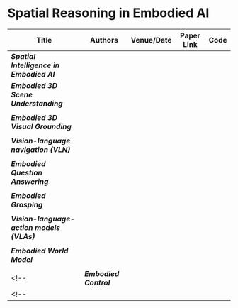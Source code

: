 # Spatial Reasoning in Embodied AI

| Title                                                                                             | Authors       | Venue/Date       | Paper Link                                   | Code                                         |
---------------------------------------------------------------------------------------------------|---------------|------------------|----------------------------------------------|----------------------------------------------|
| ***Spatial Intelligence in Embodied AI*** |||||
| ***Embodied 3D Scene Understanding*** |||||
|  |  |  |  |  |
| ***Embodied 3D Visual Grounding*** |||||
|  |  |  |  |  |
| ***Vision-language navigation (VLN)*** |||||
|  |  |  |  |  | 
| ***Embodied Question Answering*** |||||
|  |  |  |  |  | 
| ***Embodied Grasping*** |||||
|  |  |  |  |  | 
| ***Vision-language-action models (VLAs)*** |||||
|  |  |  |  |  |
| ***Embodied World Model*** |||||
|  |  |  |  |  |
<!--| ***Embodied Control*** ||||| -->
<!--|  |  |  |  |  | -->
<!-- Embodied World Model -->
<!-- Embodied Control -->
<!-- | ***Spatial Intelligence in Embodied AI*** ||||| -->
<!-- |  |  |  |  |  | -->
<!-- | ***Vision-language-action models (VLAs)*** |||||-->
<!-- |  |  |  |  |  | -->
<!-- | ***Vision-language navigation (VLN)*** |||||-->
<!-- |  |  |  |  |  | -->
